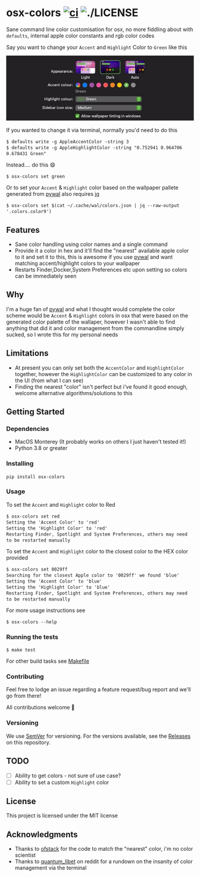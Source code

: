 # osx-colors [![ci](https://github.com/yuhonas/osx-colors/workflows/ci/badge.svg)](https://github.com/yuhonas/osx-colors/actions/workflows/ci.yml) ![./LICENSE](https://img.shields.io/badge/license-MIT-blue.svg)

Sane command line color customisation for osx, no more fiddling about with `defaults`, internal apple color constants and rgb color codes

Say you want to change your `Accent` and `Highlight` Color to `Green` like this

![](./osx-general-preference-pane.jpg)


If you wanted to change it via terminal, normally you'd need to do this

```
$ defaults write -g AppleAccentColor -string 3
$ defaults write -g AppleHighlightColor -string "0.752941 0.964706 0.678431 Green"
```

Instead.... do this 😄

```
$ osx-colors set green
```

Or to set your `Accent` & `Highlight` color based on the wallpaper pallete generated from [pywal](https://github.com/dylanaraps/pywal) also requires [jq](https://github.com/stedolan/jq)

```
$ osx-colors set $(cat ~/.cache/wal/colors.json | jq --raw-output '.colors.color9')
```

## Features

* Sane color handling using color names and a single command
* Provide it a color in hex and it'll find the "nearest" available apple color to it
and set it to this, this is awesome if you use [pywal](https://github.com/dylanaraps/pywal) and want matching accent/highlight colors to your wallpaper
* Restarts Finder,Docker,System Preferences etc upon setting so colors can be immediately seen

## Why

I'm a huge fan of [pywal](https://github.com/dylanaraps/pywal) and what I thought would complete the color scheme would be `Accent` & `Highlight` colors in osx that were based on the generated color palette of the wallaper, however I wasn't able to find anything that did it and color management from the commandline simply sucked, so I wrote this for my personal needs


## Limitations

* At present you can only set both the `AccentColor` and `HighlightColor` together, however the `HighlightColor`
can be customized to any color in the UI (from what I can see)
* Finding the nearest "color" isn't perfect but i've found it good enough, welcome alternative algorithms/solutions to this

## Getting Started

### Dependencies

* MacOS Monterey (It probably works on others I just haven't tested it!)
* Python 3.8 or greater

### Installing

```
pip install osx-colors
```

### Usage

To set the `Accent` and `Highlight` color to Red

```
$ osx-colors set red
Setting the 'Accent Color' to 'red'
Setting the 'Highlight Color' to 'red'
Restarting Finder, Spotlight and System Preferences, others may need to be restarted manually
```

To set the `Accent` and `Highlight` color to the closest color to the HEX color provided

```
$ osx-colors set 0029ff
Searching for the closest Apple color to '0029ff' we found 'blue'
Setting the 'Accent Color' to 'blue'
Setting the 'Highlight Color' to 'blue'
Restarting Finder, Spotlight and System Preferences, others may need to be restarted manually
```

For more usage instructions see
```
$ osx-colors --help
```

### Running the tests

```
$ make test
```

For other build tasks see [Makefile](./Makefile)

### Contributing

Feel free to lodge an issue regarding a feature request/bug report and we'll go from there!

All contributions welcome 🙂

### Versioning

We use [SemVer](http://semver.org/) for versioning. For the versions available, see the [Releases](https://github.com/yuhonas/osx-colors/releases) on this repository.


## TODO

- [ ] Ability to get colors - not sure of use case?
- [ ] Ability to set a custom `Highlight` color

## License

This project is licensed under the MIT license

## Acknowledgments

* Thanks to [ofstack](https://ofstack.com/python/11731/python-implements-a-method-to-find-the-closest-approximation-to-a-given-color-from-a-set-of-colors.html) for the code to match the "nearest" color, i'm no color scientist
* Thanks to [quantum_libet](https://www.reddit.com/r/MacOS/comments/boju0v/cant_change_accent_color_in_mojave_terminal/) on reddit for a rundown on the insanity of color management via the terminal
